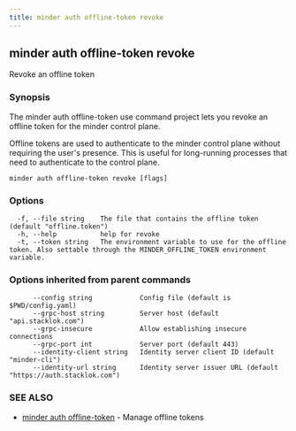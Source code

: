 ```yaml
---
title: minder auth offline-token revoke
---
```

## minder auth offline-token revoke

Revoke an offline token

### Synopsis

The minder auth offline-token use command project lets you revoke an offline token
for the minder control plane.

Offline tokens are used to authenticate to the minder control plane without
requiring the user's presence. This is useful for long-running processes
that need to authenticate to the control plane.

```
minder auth offline-token revoke [flags]
```

### Options

```
  -f, --file string    The file that contains the offline token (default "offline.token")
  -h, --help           help for revoke
  -t, --token string   The environment variable to use for the offline token. Also settable through the MINDER_OFFLINE_TOKEN environment variable.
```

### Options inherited from parent commands

```
      --config string            Config file (default is $PWD/config.yaml)
      --grpc-host string         Server host (default "api.stacklok.com")
      --grpc-insecure            Allow establishing insecure connections
      --grpc-port int            Server port (default 443)
      --identity-client string   Identity server client ID (default "minder-cli")
      --identity-url string      Identity server issuer URL (default "https://auth.stacklok.com")
```

### SEE ALSO

* [minder auth offline-token](minder_auth_offline-token.md)	 - Manage offline tokens

